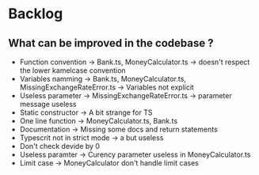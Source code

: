 # Backlog

## What can be improved in the codebase ?

- Function convention -> Bank.ts, MoneyCalculator.ts -> doesn't respect the lower kamelcase convention
- Variables namming -> Bank.ts, MoneyCalculator.ts, MissingExchangeRateError.ts -> Variables not explicit
- Useless parameter -> MissingExchangeRateError.ts -> parameter message useless
- Static constructor -> A bit strange for TS
- One line function -> MoneyCalculator.ts, Bank.ts
- Documentation -> Missing some docs and return statements
- Typescrit not in strict mode -> a but useless
- Don't check devide by 0
- Useless paramter -> Curency parameter useless in MoneyCalculator.ts
- Limit case -> MoneyCalculator don't handle limit cases